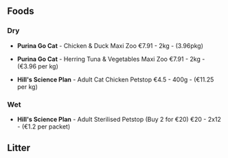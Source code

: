 ## Foods
### Dry
- **Purina Go Cat** - Chicken & Duck
  Maxi Zoo
  €7.91 - 2kg - (3.96pkg)

- **Purina Go Cat** - Herring Tuna & Vegetables
  Maxi Zoo
  €7.91 - 2kg - (€3.96 per kg)

- **Hill's Science Plan** - Adult Cat Chicken
  Petstop
  €4.5 - 400g - (€11.25 per kg)
  
### Wet
- **Hill's Science Plan** - Adult Sterilised
  Petstop (Buy 2 for €20)
  €20 - 2x12 - (€1.2 per packet)

## Litter
